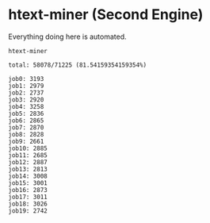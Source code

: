 # htext-miner (Second Engine)

Everything doing here is automated.

```
htext-miner

total: 58078/71225 (81.54159354159354%)

job0: 3193
job1: 2979
job2: 2737
job3: 2920
job4: 3258
job5: 2836
job6: 2865
job7: 2870
job8: 2828
job9: 2661
job10: 2885
job11: 2685
job12: 2887
job13: 2813
job14: 3008
job15: 3001
job16: 2873
job17: 3011
job18: 3026
job19: 2742
```